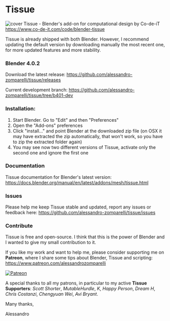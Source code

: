 # Tissue
![cover](http://www.co-de-it.com/wordpress/wp-content/uploads/2015/07/tissue_graphics.jpg)
Tissue - Blender's add-on for computational design by Co-de-iT
https://www.co-de-it.com/code/blender-tissue

Tissue is already shipped with both Blender. However, I recommend updating the default version by downloading manually the most recent one, for more updated features and more stability.

### Blender 4.0.2

Download the latest release: https://github.com/alessandro-zomparelli/tissue/releases

Current development branch: https://github.com/alessandro-zomparelli/tissue/tree/b401-dev


### Installation:

1. Start Blender. Go to "Edit" and then "Preferences"
2. Open the "Add-ons" preferences
3. Click "install..." and point Blender at the downloaded zip file (on OSX it may have extracted the zip automatically, that won't work, so you have to zip the extracted folder again)
4. You may see now two different versions of Tissue, activate only the second one and ignore the first one

### Documentation

Tissue documentation for Blender's latest version: https://docs.blender.org/manual/en/latest/addons/mesh/tissue.html

### Issues
Please help me keep Tissue stable and updated, report any issues or feedback here: https://github.com/alessandro-zomparelli/tissue/issues

### Contribute
Tissue is free and open-source. I think that this is the power of Blender and I wanted to give my small contribution to it.

If you like my work and want to help me, please consider supporting me on **Patreon**, where I share some tips about Blender, Tissue and scripting: https://www.patreon.com/alessandrozomparelli

[![Patreon](http://alessandrozomparelli.com/wp-content/uploads/2020/04/patreon-transparent-vector-small.png)](https://www.patreon.com/alessandrozomparelli)

A special thanks to all my patrons, in particular to my active **Tissue Supporters**: *Scott Shorter*, *MutableHurdle*, *K*, *Happy Person*, *Dream H*, *Chris Costanzi*, *Chengyuan Wei*, *Avi Bryant*.

Many thanks,

Alessandro
